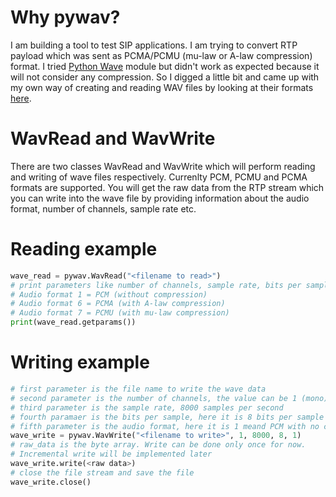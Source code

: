 # Why pywav?
I am building a tool to test SIP applications. I am trying to convert RTP payload which was sent as PCMA/PCMU (mu-law or A-law compression) format. I tried [Python Wave](https://docs.python.org/3/library/wave.html) module but didn't work as expected because it will not consider any compression. So I digged a little bit and came up with my own way of creating and reading WAV files by looking at their formats [here](http://www-mmsp.ece.mcgill.ca/Documents/AudioFormats/WAVE/WAVE.html).

# WavRead and WavWrite
There are two classes WavRead and WavWrite which will perform reading and writing of wave files respectively. Currenlty PCM, PCMU and PCMA formats are supported. You will get the raw data from the RTP stream which you can write into the wave file by providing information about the audio format, number of channels, sample rate etc.

# Reading example
```python
wave_read = pywav.WavRead("<filename to read>")
# print parameters like number of channels, sample rate, bits per sample, audio format etc
# Audio format 1 = PCM (without compression)
# Audio format 6 = PCMA (with A-law compression)
# Audio format 7 = PCMU (with mu-law compression)
print(wave_read.getparams())
```
# Writing example
```Python
# first parameter is the file name to write the wave data
# second parameter is the number of channels, the value can be 1 (mono) or 2 (stereo)
# third parameter is the sample rate, 8000 samples per second
# fourth paramaer is the bits per sample, here it is 8 bits per sample
# fifth parameter is the audio format, here it is 1 meand PCM with no compression.
wave_write = pywav.WavWrite("<filename to write>", 1, 8000, 8, 1)
# raw_data is the byte array. Write can be done only once for now. 
# Incremental write will be implemented later
wave_write.write(<raw data>)
# close the file stream and save the file
wave_write.close()
```